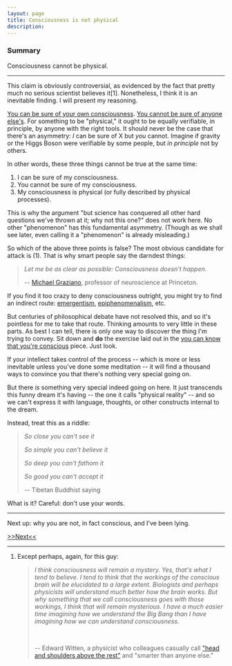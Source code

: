 ```yaml
---
layout: page
title: Consciousness is not physical
description:
---
```


### Summary

Consciousness cannot be physical.

---

This claim is obviously controversial, as evidenced by the fact that pretty 
much no serious scientist believes it[1]. Nonetheless, I think it is an 
inevitable finding. I will present my reasoning.

[You can be sure of your own consciousness](your-consciousness.html). 
[You cannot be sure of anyone else's](other-consciousness.html).
For something to be "physical," it ought to be equally verifiable, in
principle, by anyone with the right tools. It should never be the case that
there's an asymmetry: *I* can be sure of X but *you* cannot. Imagine if 
gravity or the Higgs Boson were verifiable by some people, but *in principle* 
not by others. 

In other words, these three things cannot be true at the same time:

1. I can be sure of my consciousness.
1. You cannot be sure of my consciousness.
1. My consciousness is physical (or fully described by physical processes).

This is why the argument "but science has conquered all other
hard questions we've thrown at it; why not this one?" does not work here. No
other "phenomenon" has this fundamental asymmetry. (Though as we shall see 
later, even calling it a "phenomenon" is already misleading.)

So which of the above three points is false?
The most obvious candidate for attack is (1). That is why smart people say
the darndest things:

> *Let me be as clear as possible: Consciousness doesn't happen.*
> &nbsp;
>
> -- [Michael Graziano](https://www.theatlantic.com/science/archive/2016/01/consciousness-color-brain/423522/),
> professor of neuroscience at Princeton.

If you find it too crazy to deny consciousness outright, you might try to find 
an indirect route: 
[emergentism](https://plato.stanford.edu/entries/properties-emergent/), [epiphenomenalism](https://plato.stanford.edu/entries/epiphenomenalism/), etc.

But centuries of philosophical debate have not resolved this, and so it's
pointless for me to take that route. Thinking amounts to very little in these
parts. As best I can tell, there is only one way to discover the thing I'm 
trying to convey. Sit down and **do** the exercise laid out in the [you can know
that you're conscious](your-consciousness.html) piece. Just look.
 
If your intellect takes control of the process -- which is more or less
inevitable unless you've done some meditation -- it will find a thousand ways
to convince you that there's nothing very special going on.

But there *is* something very special indeed going on here. It just
transcends this funny dream it's having -- the one it calls "physical reality" 
-- and so we can't express it with language, thoughts, or other constructs 
internal to the dream.

Instead, treat this as a riddle:

> *So close you can't see it*
>
> *So simple you can't believe it*
>
> *So deep you can't fathom it*
>
> *So good you can't accept it*
>
> -- Tibetan Buddhist saying

What is it? Careful: don't use your words.

---

Next up: why you are not, in fact conscious, and I've been lying.

[>>Next<<](consciousness.html)

---

1. Except perhaps, again, for this guy:

   > *I think consciousness will remain a mystery. Yes, that's what I tend
to believe. I tend to think that the workings of the conscious brain
will be elucidated to a large extent. Biologists and perhaps physicists
will understand much better how the brain works. But why something that
we call consciousness goes with those workings, I think that will remain
mysterious. I have a much easier time imagining how we understand the
Big Bang than I have imagining how we can understand consciousness.*
   >
   > &nbsp;
   >
   > -- Edward Witten, a physicist who colleagues casually call ["head and shoulders above the rest"](http://www.nytimes.com/1987/10/18/magazine/a-theory-of-everything.html?pagewanted=all) and "smarter than anyone else."
